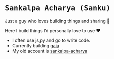  <h1> <sub><samp>Sankalpa Acharya (Sanku) </samp> </h1></sub>

Just a guy who loves building things and sharing 🐍

Here I build things I’d personally love to use ❤️

- I often use js,py and go to write code.
- Currently building [gaia](https://heygaia.io)
- My old account is [sankalpa-acharya](https://github.com/sankalpa-acharya)
